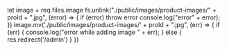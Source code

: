 let image = req.files.image
            fs.unlink("./public/images/product-images/" + proId + ".jpg", (error) => {
                if (error) throw error
                console.log("error" + error);
            })
            image.mv('./public/images/product-images/' + proId + ".jpg", (err) => {
                if (err) {
                    console.log("error while adding image " + err);
                } else {
                    res.redirect('/admin')
                }
            })